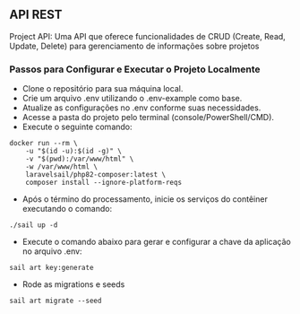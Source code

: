 ## API REST

Project API: Uma API que oferece funcionalidades de CRUD (Create, Read, Update, Delete) para gerenciamento de informações sobre projetos

### Passos para Configurar e Executar o Projeto Localmente

- Clone o repositório para sua máquina local.
- Crie um arquivo .env utilizando o .env-example como base.
- Atualize as configurações no .env conforme suas necessidades.
- Acesse a pasta do projeto pelo terminal (console/PowerShell/CMD).
- Execute o seguinte comando:
```shell
docker run --rm \
    -u "$(id -u):$(id -g)" \
    -v "$(pwd):/var/www/html" \
    -w /var/www/html \
    laravelsail/php82-composer:latest \
    composer install --ignore-platform-reqs
 ```
- Após o término do processamento, inicie os serviços do contêiner executando o comando:
```shell
./sail up -d
```
- Execute o comando abaixo para gerar e configurar a chave da aplicação no arquivo .env:
```shell
sail art key:generate
```
- Rode as migrations e seeds
```shell
sail art migrate --seed
```
